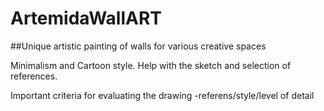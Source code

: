 # ArtemidaWallART
##Unique artistic painting of walls for various creative spaces

Minimalism and Cartoon style.
Help with the sketch and selection of references.

Important criteria for evaluating the drawing -referens/style/level of detail
